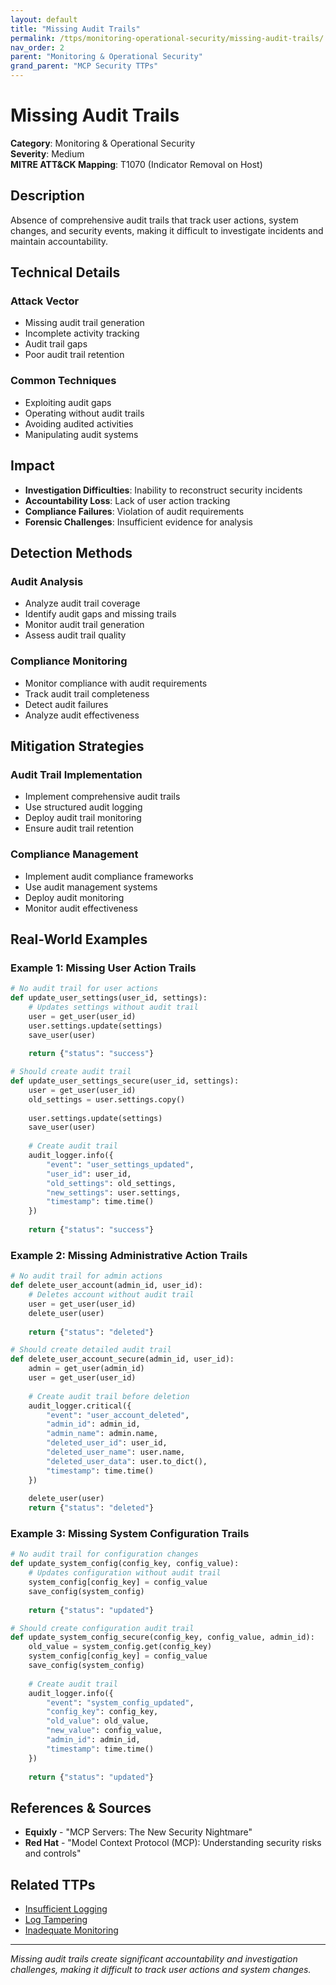 ```yaml
---
layout: default
title: "Missing Audit Trails"
permalink: /ttps/monitoring-operational-security/missing-audit-trails/
nav_order: 2
parent: "Monitoring & Operational Security"
grand_parent: "MCP Security TTPs"
---
```


# Missing Audit Trails

**Category**: Monitoring & Operational Security  
**Severity**: Medium  
**MITRE ATT&CK Mapping**: T1070 (Indicator Removal on Host)

## Description

Absence of comprehensive audit trails that track user actions, system changes, and security events, making it difficult to investigate incidents and maintain accountability.

## Technical Details

### Attack Vector
- Missing audit trail generation
- Incomplete activity tracking
- Audit trail gaps
- Poor audit trail retention

### Common Techniques
- Exploiting audit gaps
- Operating without audit trails
- Avoiding audited activities
- Manipulating audit systems

## Impact

- **Investigation Difficulties**: Inability to reconstruct security incidents
- **Accountability Loss**: Lack of user action tracking
- **Compliance Failures**: Violation of audit requirements
- **Forensic Challenges**: Insufficient evidence for analysis

## Detection Methods

### Audit Analysis
- Analyze audit trail coverage
- Identify audit gaps and missing trails
- Monitor audit trail generation
- Assess audit trail quality

### Compliance Monitoring
- Monitor compliance with audit requirements
- Track audit trail completeness
- Detect audit failures
- Analyze audit effectiveness

## Mitigation Strategies

### Audit Trail Implementation
- Implement comprehensive audit trails
- Use structured audit logging
- Deploy audit trail monitoring
- Ensure audit trail retention

### Compliance Management
- Implement audit compliance frameworks
- Use audit management systems
- Deploy audit monitoring
- Monitor audit effectiveness

## Real-World Examples

### Example 1: Missing User Action Trails
```python
# No audit trail for user actions
def update_user_settings(user_id, settings):
    # Updates settings without audit trail
    user = get_user(user_id)
    user.settings.update(settings)
    save_user(user)
    
    return {"status": "success"}

# Should create audit trail
def update_user_settings_secure(user_id, settings):
    user = get_user(user_id)
    old_settings = user.settings.copy()
    
    user.settings.update(settings)
    save_user(user)
    
    # Create audit trail
    audit_logger.info({
        "event": "user_settings_updated",
        "user_id": user_id,
        "old_settings": old_settings,
        "new_settings": user.settings,
        "timestamp": time.time()
    })
    
    return {"status": "success"}
```

### Example 2: Missing Administrative Action Trails
```python
# No audit trail for admin actions
def delete_user_account(admin_id, user_id):
    # Deletes account without audit trail
    user = get_user(user_id)
    delete_user(user)
    
    return {"status": "deleted"}

# Should create detailed audit trail
def delete_user_account_secure(admin_id, user_id):
    admin = get_user(admin_id)
    user = get_user(user_id)
    
    # Create audit trail before deletion
    audit_logger.critical({
        "event": "user_account_deleted",
        "admin_id": admin_id,
        "admin_name": admin.name,
        "deleted_user_id": user_id,
        "deleted_user_name": user.name,
        "deleted_user_data": user.to_dict(),
        "timestamp": time.time()
    })
    
    delete_user(user)
    return {"status": "deleted"}
```

### Example 3: Missing System Configuration Trails
```python
# No audit trail for configuration changes
def update_system_config(config_key, config_value):
    # Updates configuration without audit trail
    system_config[config_key] = config_value
    save_config(system_config)
    
    return {"status": "updated"}

# Should create configuration audit trail
def update_system_config_secure(config_key, config_value, admin_id):
    old_value = system_config.get(config_key)
    system_config[config_key] = config_value
    save_config(system_config)
    
    # Create audit trail
    audit_logger.info({
        "event": "system_config_updated",
        "config_key": config_key,
        "old_value": old_value,
        "new_value": config_value,
        "admin_id": admin_id,
        "timestamp": time.time()
    })
    
    return {"status": "updated"}
```

## References & Sources

- **Equixly** - "MCP Servers: The New Security Nightmare"
- **Red Hat** - "Model Context Protocol (MCP): Understanding security risks and controls"

## Related TTPs

- [Insufficient Logging](insufficient-logging.md)
- [Log Tampering](log-tampering.md)
- [Inadequate Monitoring](inadequate-monitoring.md)

---

*Missing audit trails create significant accountability and investigation challenges, making it difficult to track user actions and system changes.*